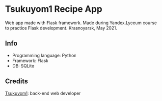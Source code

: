 # Tsukuyom1 Recipe App
Web app made with Flask framework. Made during Yandex.Lyceum course to practice Flask development. Krasnoyarsk, May 2021.

## Info
- Programming language: Python
- Framework: Flask
- DB: SQLite

## Credits
[Tsukuyom1](https://www.github.com/z21kamon): back-end web developer
